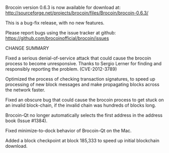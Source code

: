 Brocoin version 0.6.3 is now available for download at:
  http://sourceforge.net/projects/brocoin/files/Brocoin/brocoin-0.6.3/

This is a bug-fix release, with no new features.

Please report bugs using the issue tracker at github:
  https://github.com/brocoinofficial/brocoin/issues

CHANGE SUMMARY

Fixed a serious denial-of-service attack that could cause the
brocoin process to become unresponsive. Thanks to Sergio Lerner
for finding and responsibly reporting the problem. (CVE-2012-3789)

Optimized the process of checking transaction signatures, to
speed up processing of new block messages and make propagating
blocks across the network faster.

Fixed an obscure bug that could cause the brocoin process to get
stuck on an invalid block-chain, if the invalid chain was
hundreds of blocks long.

Brocoin-Qt no longer automatically selects the first address
in the address book (Issue #1384).

Fixed minimize-to-dock behavior of Brocoin-Qt on the Mac.

Added a block checkpoint at block 185,333 to speed up initial
blockchain download.
